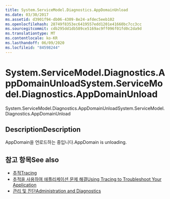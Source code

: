 ```yaml
---
title: System.ServiceModel.Diagnostics.AppDomainUnload
ms.date: 03/30/2017
ms.assetid: d3901f94-db06-4309-8e24-afdec5eeb102
ms.openlocfilehash: 28749f8353ec6419557edd1201e41660bc7cc3cc
ms.sourcegitcommit: cdb295dd1db589ce5169ac9ff096f01fd0c2da9d
ms.translationtype: MT
ms.contentlocale: ko-KR
ms.lasthandoff: 06/09/2020
ms.locfileid: "84598244"
---
```

# <a name="systemservicemodeldiagnosticsappdomainunload"></a><span data-ttu-id="ef5c6-102">System.ServiceModel.Diagnostics.AppDomainUnload</span><span class="sxs-lookup"><span data-stu-id="ef5c6-102">System.ServiceModel.Diagnostics.AppDomainUnload</span></span>
<span data-ttu-id="ef5c6-103">System.ServiceModel.Diagnostics.AppDomainUnload</span><span class="sxs-lookup"><span data-stu-id="ef5c6-103">System.ServiceModel.Diagnostics.AppDomainUnload</span></span>  
  
## <a name="description"></a><span data-ttu-id="ef5c6-104">Description</span><span class="sxs-lookup"><span data-stu-id="ef5c6-104">Description</span></span>  
 <span data-ttu-id="ef5c6-105">AppDomain을 언로드하는 중입니다.</span><span class="sxs-lookup"><span data-stu-id="ef5c6-105">AppDomain is unloading.</span></span>  
  
## <a name="see-also"></a><span data-ttu-id="ef5c6-106">참고 항목</span><span class="sxs-lookup"><span data-stu-id="ef5c6-106">See also</span></span>

- [<span data-ttu-id="ef5c6-107">추적</span><span class="sxs-lookup"><span data-stu-id="ef5c6-107">Tracing</span></span>](index.md)
- [<span data-ttu-id="ef5c6-108">추적을 사용하여 애플리케이션 문제 해결</span><span class="sxs-lookup"><span data-stu-id="ef5c6-108">Using Tracing to Troubleshoot Your Application</span></span>](using-tracing-to-troubleshoot-your-application.md)
- [<span data-ttu-id="ef5c6-109">관리 및 진단</span><span class="sxs-lookup"><span data-stu-id="ef5c6-109">Administration and Diagnostics</span></span>](../index.md)
